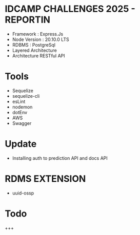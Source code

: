 # IDCAMP CHALLENGES 2025 - REPORTIN
+ Framework : Express.Js
+ Node Version : 20.10.0 LTS
+ RDBMS : PostgreSql
+ Layered Architecture
+ Architecture RESTful API

# Tools
+ Sequelize
+ sequelize-cli
+ esLint
+ nodemon
+ dotEnv
+ AWS
+ Swagger

# Update
+ Installing auth to prediction API and docs API

# RDMS EXTENSION
+ uuid-ossp

# Todo
+++